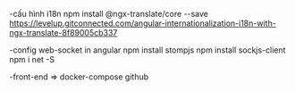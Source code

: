 -cấu hình i18n
npm install @ngx-translate/core --save
https://levelup.gitconnected.com/angular-internationalization-i18n-with-ngx-translate-8f89005cb337

-config web-socket in angular
npm install stompjs
npm install sockjs-client
npm i net -S

-front-end => docker-compose github
